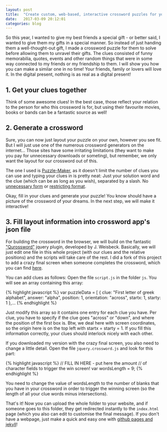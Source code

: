 ```yaml
---
layout: post
title:  "Create custom, web-based, interactive crossword puzzles for your friends in no time!"
date:   2017-03-09 20:12:01
categories: blog
---
```


So this year, I wanted to give my best friends a special gift - or better said, I wanted to give them my gifts in a special manner. So instead of just handing them a well-thought-out gift, I made a crossword puzzle for them to solve before allowing them to unravel their gifts. The clues consisted of funny memorabilia, quotes, events and other random things that were in some way connected to my friends or my friendship to them. I will show you how you can make a similar one in no time! Your friends, family or lovers will love it. In the digital present, nothing is as real as a digital present!

## 1. Get your clues together

Think of some awesome clues! In the best case, those reflect your relation to the person for who this crossword is for, but using their favourite movies, books or bands can be a fantastic source as well!

## 2. Generate a crossword

Sure, you can now just layout your puzzle on your own, however you see fit. But I will just use one of the numerous crossword generators on the internet... Those sites have some irritating limitations (they want to make you pay for unnecessary downloads or someting), but remember, we only want the layout for our crossword out of this.

The one I used is [Puzzle-Maker][puzzle], as it doesn't limit the number of clues you can use and typing your clues in is pretty neat: Just your solution word and the clue (which can be as long as you wish), separated by a slash. No [unnecessary form][bad2] or [restricting format][bad].

Okay, fill in your clues and generate your puzzle! You know should have a picture of the crossword of your dreams. In the next step, we will make it interactive!

[puzzle]: http://www.puzzle-maker.com/CW/
[bad]: https://crosswordlabs.com/
[bad2]: https://worksheets.theteacherscorner.net/make-your-own/crossword/

## 3. Fill layout information into crossword app's json file

For building the crossword in the browser, we will build on the fantastic ["Qurossword"][orig] jquery plugin, developed by J. Weisbeck. Basically, we will just edit one file in this whole project (with our clues and the relative positions) and the scripts will take care of the rest. I did a fork of this project to add a crazy final screen when someone completes the crossword, which you can find [here][rave].

You can add clues as follows: Open the file `script.js` in the folder `js`. You will see an array containing this array:

{% highlight javascript %}
var puzzleData = [
    {
      clue: "First letter of greek alphabet",
      answer: "alpha",
      position: 1,
      orientation: "across",
      startx: 1,
      starty: 1
    },...
{% endhighlight %}

Just modify this array so it contains one entry for each clue you have. Per clue, you have to specify if the clue goes "across" or "down", and where the position of the first box is. Btw, we deal here with screen coordinates, so the origin here is on the top left with startx = starty = 1. If you fill this information correctly, your clues should interlock nicely with each other.

If you downloaded my version with the crazy final screen, you also need to change a little detail. Open the file `jquery.crossword.js` and look for this part:

{% highlight javascript %}
// FILL IN HERE - put here the amount
// of character fields to trigger the win screen!
var wordsLength = 9;
{% endhighlight %}

You need to change the value of wordsLength to the number of blanks that you have in your crossword in order to trigger the winning screen (so the length of all your clue words minus intersections).

That's it! Now you can upload the whole folder to your website, and if someone goes to this folder, they get redirected instantly to the `index.html` page (which you also can edit to customise the final message). If you don't have a webpage, just make a quick and easy one with [github pages and jekyll][github]!

[github]: https://help.github.com/articles/about-github-pages-and-jekyll/
[orig]: https://github.com/jweisbeck/Crossword
[rave]: https://github.com/mionisation/Crossword
